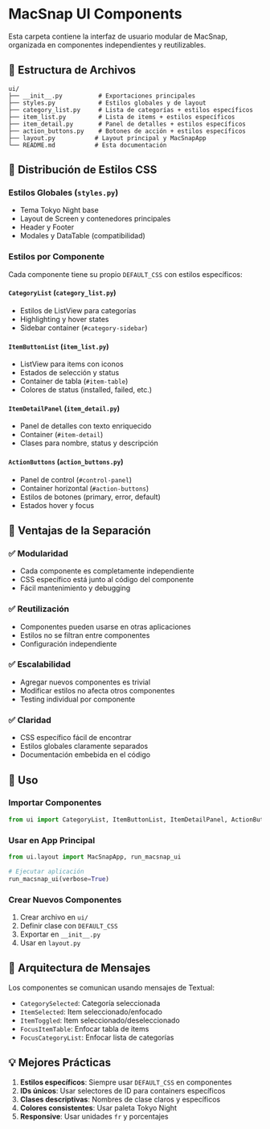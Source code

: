 # MacSnap UI Components

Esta carpeta contiene la interfaz de usuario modular de MacSnap, organizada en componentes independientes y reutilizables.

## 📁 Estructura de Archivos

```
ui/
├── __init__.py          # Exportaciones principales
├── styles.py            # Estilos globales y de layout
├── category_list.py     # Lista de categorías + estilos específicos
├── item_list.py         # Lista de items + estilos específicos
├── item_detail.py       # Panel de detalles + estilos específicos
├── action_buttons.py    # Botones de acción + estilos específicos
├── layout.py           # Layout principal y MacSnapApp
└── README.md           # Esta documentación
```

## 🎨 Distribución de Estilos CSS

### Estilos Globales (`styles.py`)

- Tema Tokyo Night base
- Layout de Screen y contenedores principales
- Header y Footer
- Modales y DataTable (compatibilidad)

### Estilos por Componente

Cada componente tiene su propio `DEFAULT_CSS` con estilos específicos:

#### `CategoryList` (`category_list.py`)

- Estilos de ListView para categorías
- Highlighting y hover states
- Sidebar container (`#category-sidebar`)

#### `ItemButtonList` (`item_list.py`)

- ListView para items con iconos
- Estados de selección y status
- Container de tabla (`#item-table`)
- Colores de status (installed, failed, etc.)

#### `ItemDetailPanel` (`item_detail.py`)

- Panel de detalles con texto enriquecido
- Container (`#item-detail`)
- Clases para nombre, status y descripción

#### `ActionButtons` (`action_buttons.py`)

- Panel de control (`#control-panel`)
- Container horizontal (`#action-buttons`)
- Estilos de botones (primary, error, default)
- Estados hover y focus

## 🔧 Ventajas de la Separación

### ✅ **Modularidad**

- Cada componente es completamente independiente
- CSS específico está junto al código del componente
- Fácil mantenimiento y debugging

### ✅ **Reutilización**

- Componentes pueden usarse en otras aplicaciones
- Estilos no se filtran entre componentes
- Configuración independiente

### ✅ **Escalabilidad**

- Agregar nuevos componentes es trivial
- Modificar estilos no afecta otros componentes
- Testing individual por componente

### ✅ **Claridad**

- CSS específico fácil de encontrar
- Estilos globales claramente separados
- Documentación embebida en el código

## 🚀 Uso

### Importar Componentes

```python
from ui import CategoryList, ItemButtonList, ItemDetailPanel, ActionButtons
```

### Usar en App Principal

```python
from ui.layout import MacSnapApp, run_macsnap_ui

# Ejecutar aplicación
run_macsnap_ui(verbose=True)
```

### Crear Nuevos Componentes

1. Crear archivo en `ui/`
2. Definir clase con `DEFAULT_CSS`
3. Exportar en `__init__.py`
4. Usar en `layout.py`

## 🎯 Arquitectura de Mensajes

Los componentes se comunican usando mensajes de Textual:

- `CategorySelected`: Categoría seleccionada
- `ItemSelected`: Item seleccionado/enfocado
- `ItemToggled`: Item seleccionado/deseleccionado
- `FocusItemTable`: Enfocar tabla de items
- `FocusCategoryList`: Enfocar lista de categorías

## 💡 Mejores Prácticas

1. **Estilos específicos**: Siempre usar `DEFAULT_CSS` en componentes
2. **IDs únicos**: Usar selectores de ID para containers específicos
3. **Clases descriptivas**: Nombres de clase claros y específicos
4. **Colores consistentes**: Usar paleta Tokyo Night
5. **Responsive**: Usar unidades `fr` y porcentajes
